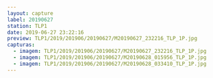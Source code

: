 ```yaml
---
layout: capture
label: 20190627
station: TLP1
date: 2019-06-27 23:22:16
preview: TLP1/2019/201906/20190627/M20190627_232216_TLP_1P.jpg
capturas:
  - imagem: TLP1/2019/201906/20190627/M20190627_232216_TLP_1P.jpg
  - imagem: TLP1/2019/201906/20190627/M20190628_015956_TLP_1P.jpg
  - imagem: TLP1/2019/201906/20190627/M20190628_033410_TLP_1P.jpg
---
```

